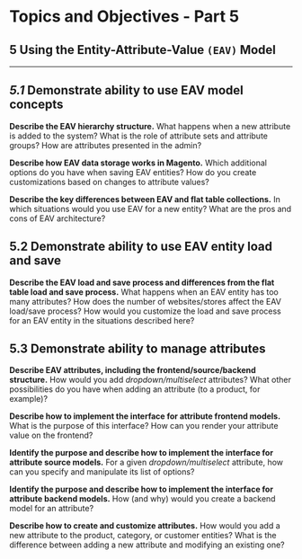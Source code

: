 # Topics and Objectives - Part 5

## **5**  Using the Entity-Attribute-Value `(EAV)` Model

------


## *5.1* Demonstrate ability to use EAV model concepts

**Describe the EAV hierarchy structure.**  What happens when a new attribute is added to the system? What is the role of attribute sets and attribute groups? How are attributes presented in the admin?

**Describe how EAV data storage works in Magento.**  Which additional options do you have when saving EAV entities?  How do you create customizations based on changes to attribute values?

**Describe the key differences between EAV and flat table collections.**  In which situations would you use EAV for a new entity? What are the pros and cons of EAV architecture?

## **5.2** Demonstrate ability to use EAV entity load and save

**Describe the EAV load and save process and differences from the flat table load and save process.**  What happens when an EAV entity has too many attributes? How does the number of websites/stores affect the EAV load/save process?  How would you customize the load and save process for an EAV entity in the situations described here?

## **5.3** Demonstrate ability to manage attributes

**Describe EAV attributes, including the frontend/source/backend structure.** How would you add _dropdown/multiselect_ attributes? What other possibilities do you have when adding an attribute (to a product, for example)?

**Describe how to implement the interface for attribute frontend models.** What is the purpose of this interface? How can you render your attribute value on the frontend?

**Identify the purpose and describe how to implement the interface for attribute source models.** For a given _dropdown/multiselect_ attribute, how can you specify and manipulate its list of options?

**Identify the purpose and describe how to implement the interface for attribute backend models.** How (and why) would you create a backend model for an attribute?

**Describe how to create and customize attributes.** How would you add a new attribute to the product, category, or customer entities? What is the difference between adding a new attribute and modifying an existing one?





